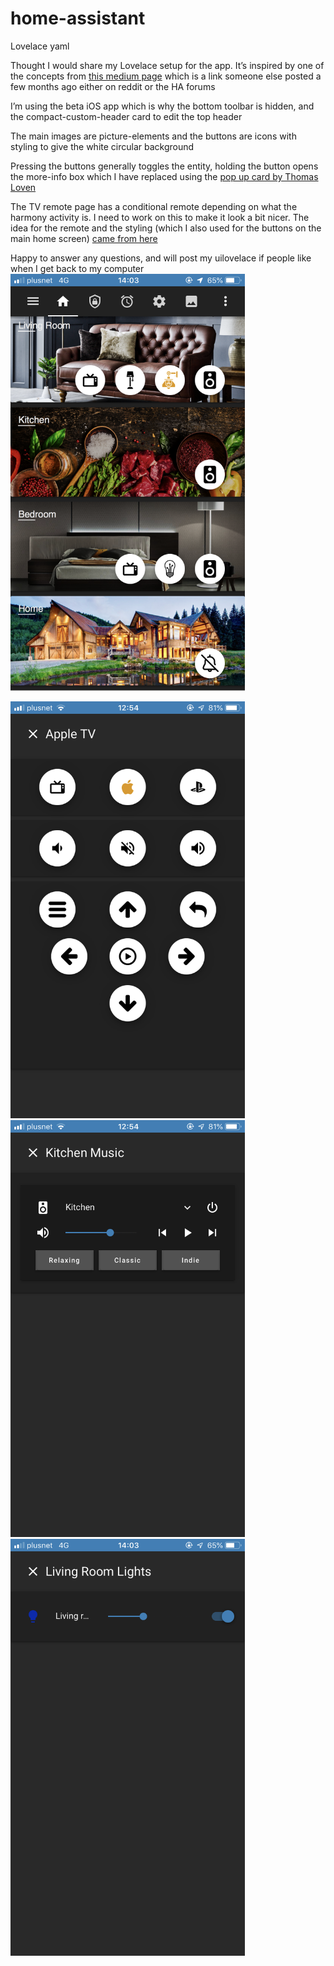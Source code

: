 # home-assistant
Lovelace yaml

Thought I would share my Lovelace setup for the app. It’s inspired by one of the concepts from [this medium page](https://medium.muz.li/30-inspiring-examples-of-smart-home-app-617311d96303) which is a link someone else posted a few months ago either on reddit or the HA forums

I’m using the beta iOS app which is why the bottom toolbar is hidden, and the compact-custom-header card to edit the top header

The main images are picture-elements and the buttons are icons with styling to give the white circular background

Pressing the buttons generally toggles the entity, holding the button opens the more-info box which I have replaced using the [pop up card by Thomas Loven](https://community.home-assistant.io/t/my-lovelace-plugins/70726/238)

The TV remote page has a conditional remote depending on what the harmony activity is. I need to work on this to make it look a bit nicer. The idea for the remote and the styling (which I also used for the buttons on the main home screen) [came from here](https://community.home-assistant.io/t/context-aware-harmony-remote-setup/106057)

Happy to answer any questions, and will post my uilovelace if people like when I get back to my computer
<img src="/screenshots/home.png" width="375" height="667">

<img src="/screenshots/remote_popup.png" width="375" height="667">

<img src="/screenshots/music_popup.png" width="375" height="667">

<img src="/screenshots/light_popup.png" width="375" height="667">
